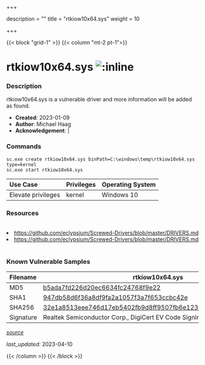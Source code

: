 +++

description = ""
title = "rtkiow10x64.sys"
weight = 10

+++


{{< block "grid-1" >}}
{{< column "mt-2 pt-1">}}


# rtkiow10x64.sys ![:inline](/images/twitter_verified.png) 


### Description

rtkiow10x64.sys is a vulnerable driver and more information will be added as found.

- **Created**: 2023-01-09
- **Author**: Michael Haag
- **Acknowledgement**:  | [](https://twitter.com/)

### Commands

```
sc.exe create rtkiow10x64.sys binPath=C:\windows\temp\rtkiow10x64.sys type=kernel
sc.exe start rtkiow10x64.sys
```

| Use Case | Privileges | Operating System | 
|:---- | ---- | ---- |
| Elevate privileges | kernel | Windows 10 |

### Resources
<br>
<li><a href=" https://github.com/eclypsium/Screwed-Drivers/blob/master/DRIVERS.md"> https://github.com/eclypsium/Screwed-Drivers/blob/master/DRIVERS.md</a></li>
<li><a href="https://github.com/eclypsium/Screwed-Drivers/blob/master/DRIVERS.md">https://github.com/eclypsium/Screwed-Drivers/blob/master/DRIVERS.md</a></li>
<br>

### Known Vulnerable Samples

| Filename | rtkiow10x64.sys |
|:---- | ---- | 
| MD5 | <a href="https://www.virustotal.com/gui/file/b5ada7fd226d20ec6634fc24768f9e22">b5ada7fd226d20ec6634fc24768f9e22</a> |
| SHA1 | <a href="https://www.virustotal.com/gui/file/947db58d6f36a8df9fa2a1057f3a7f653ccbc42e">947db58d6f36a8df9fa2a1057f3a7f653ccbc42e</a> |
| SHA256 | <a href="https://www.virustotal.com/gui/file/32e1a8513eee746d17eb5402fb9d8ff9507fb6e1238e7ff06f7a5c50ff3df993">32e1a8513eee746d17eb5402fb9d8ff9507fb6e1238e7ff06f7a5c50ff3df993</a> |
| Signature | Realtek Semiconductor Corp., DigiCert EV Code Signing CA, DigiCert   |


[*source*](https://github.com/magicsword-io/LOLDrivers/tree/main/yaml/rtkiow10x64.yaml)

*last_updated:* 2023-04-10








{{< /column >}}
{{< /block >}}
